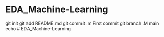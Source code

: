 # EDA_Machine-Learning
git init
git add README.md
git commit .m First commit
git branch .M main
echo # EDA_Machine-Learning
